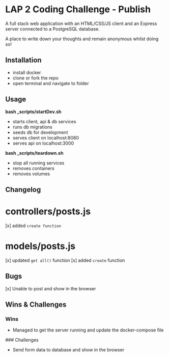 #  LAP 2 Coding Challenge - Publish

A full stack web application with an HTML/CSS/JS client and an Express server connected to a PostgreSQL database.

A place to write down your thoughts and remain anonymous whilst doing so!


## Installation

 - install docker
 - clone or fork the repo
 - open terminal and navigate to folder 

 ## Usage

**bash _scripts/startDev.sh**
- starts client, api & db services
- runs db migrations
- seeds db for development
- serves client on localhost:8080
- serves api on localhost:3000

**bash _scripts/teardown.sh**
- stop all running services
- removes containers
- removes volumes

## Changelog

# controllers/posts.js

[x] added `create function`

# models/posts.js

[x] updated `get all()` function
[x] added `create` function 

## Bugs

[x] Unable to post and show in the browser

## Wins & Challenges

### Wins 

- Managed to get the server running and update the docker-compose file 

### Challenges 

 - Send form data to database and show in the browser 

